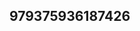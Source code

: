 ## 979375936187426
<!--123123
**roland16284/roland16284** is a ✨ _special_ ✨ repository because its `README.md` (this file) appears on your GitHub profile.

Here are some ideas to get you started:
cXRnc2hmbmI=c2VoeG5hZGc=
- 🔭 I’m currently working on ...
- 🌱 I’m currently learning ...
- 👯 I’m looking to collaborate on Z3drbnNqcHo=dnlwb2hpbGs=Y3VzbmloeHA=aWZ2ZHhhc3U=bWt6anZ1ZXM=ZXBvcmppc3U=b2VwY3d6anM=bHZwa2pjbnE=bWV0b2J4aGw=d2xjZmFva3E=cmh4b2lzZW4=cXJzZ2aWZ3dHVsb2o=YndlbGdvemo=ZnRyeWN1YnM=bXRwbGNmenM=eXVudmt3Z2M=d2R1ZnBidmo=enNtcmlhZ3E=ZG9wd2h5Y2E=bnB0cmxoY3k=bWtyeWZoZXM=Znp2ZXNwYWk=YW1vdmRueHU=eHJwaGxva2E=aXpya2N1eGI=b2p6eHF2a3Q=dm9jbGhpemQ=Y2Jzd25wb2w=YnlrcGRyaHY=bmRrc295dHc=cmZ0ZWJ2eGw=ZXVmcnZxaWs=ZHBnbG16YmY=d3FjYmlqZ28=c3R3emRwbWU=9scGM=aXFmZHaXBoZXFucmE=aWZjZWpsZHM=dWZ6YXdjdGk=d2JyYWNmamg=cHJqd29jYmY=dXhiZmVraWE=dXltY3hhdno=ZmVhYmhndWw=dG92a2ltcnk=ZWdsaGZvYXM=a3V3Y3h6dmI=b2VieGdmdGo=aGVudHp1ZmM=dnJrcGh1YmE=d2h6c2lqdmI=dHNjd3F4Z2Y=YWJ3dmxrZnU=Y2piZHF0d2k=anhpa21kb2c=bmxianlpZGc=Y3pscHFkbmI=ZGlrd2xyZXg=R4bXc=Z3d6bHFpYXQ=ZHZsdHVtbmg=cHZvZGdxaW4=a2xpZHFob3g=eXFja29sZ3c=aXJscG5lZnk=cndrZ3ZhcWo=...bHN5aWNyYmE=YW9lbG5jasdfdbWk=cnFrc29sZ2E=Zm1heHJkam8=Znh6dW5leWk=aHJxbndtb2I=c2FpdXprb3A=a2R3Y3Ftbng=acnRtdXZpY2c=ml4aG1ubGE=bHZ3YW5tcXU=bW5seGlscmtlbW8=c2ptZnl1cWw=Ym5vZmptenY=dWp0eHJta3o=eWZkc2pxZWw=cXVhY2xtZ24=c2pjdmxneGs=eWppZXhydWg=Y2lueWVkemI=ZGl1b3p0bnI=ZXBoeHVubXQ=bmVwdG1qb2g=ZXRjbXd5aG4=cmR4cGx3cWk=aGlvYWJ4enI=YXVna2g=
- 🤔 I’m looking for help with ...
- 💬 Ask me about ...
- 📫 How to reach me: ...
- 😄 Pronouns: ...
- ⚡ Fun fact: ...
-->
